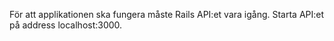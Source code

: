 För att applikationen ska fungera måste Rails API:et vara igång. Starta API:et på address localhost:3000. 
